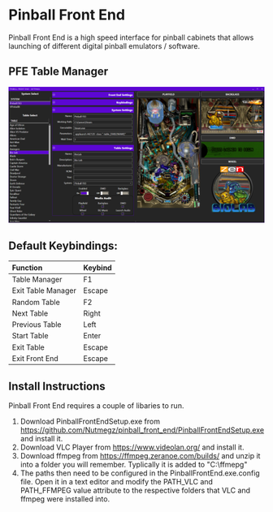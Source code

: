 # Pinball Front End
Pinball Front End is a high speed interface for pinball cabinets that allows launching of different digital pinball emulators / software.



## PFE Table Manager

![alt text](https://github.com/Nutmegz/pinball_front_end/blob/master/PinballFrontEnd/PinballFrontEnd/Images/PFE%20Table%20Manager.png "PFE Table Manager")

## Default Keybindings:
| Function | Keybind |
| :----------- | :----- |
| Table Manager | F1 |
| Exit Table Manager | Escape |
| Random Table | F2 |
| Next Table | Right |
| Previous Table | Left |
| Start Table | Enter |
| Exit Table | Escape |
| Exit Front End | Escape |

## Install Instructions
Pinball Front End requires a couple of libaries to run. 

1. Download PinballFrontEndSetup.exe  from https://github.com/Nutmegz/pinball_front_end/PinballFrontEndSetup.exe and install it.
2. Download VLC Player from https://www.videolan.org/ and install it.
3. Download ffmpeg from https://ffmpeg.zeranoe.com/builds/ and unzip it into a folder you will remember. Typlically it is added to "C:\ffmepg\"
4. The paths then need to be configured in the PinballFrontEnd.exe.config file. Open it in a text editor and modify the PATH_VLC and PATH_FFMPEG value attribute to the respective folders that VLC and ffmpeg were installed into.

